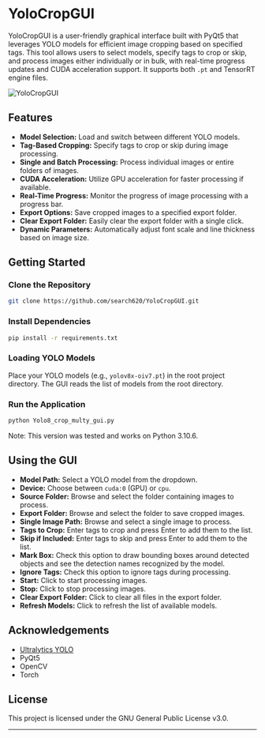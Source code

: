 
# YoloCropGUI

YoloCropGUI is a user-friendly graphical interface built with PyQt5 that leverages YOLO models for efficient image cropping based on specified tags. This tool allows users to select models, specify tags to crop or skip, and process images either individually or in bulk, with real-time progress updates and CUDA acceleration support. It supports both `.pt` and TensorRT engine files.

![YoloCropGUI](https://github.com/user-attachments/assets/a8da98bd-beda-4a91-963f-6c0e3f633f05)

## Features

- **Model Selection:** Load and switch between different YOLO models.
- **Tag-Based Cropping:** Specify tags to crop or skip during image processing.
- **Single and Batch Processing:** Process individual images or entire folders of images.
- **CUDA Acceleration:** Utilize GPU acceleration for faster processing if available.
- **Real-Time Progress:** Monitor the progress of image processing with a progress bar.
- **Export Options:** Save cropped images to a specified export folder.
- **Clear Export Folder:** Easily clear the export folder with a single click.
- **Dynamic Parameters:** Automatically adjust font scale and line thickness based on image size.

## Getting Started

### Clone the Repository
```sh
git clone https://github.com/search620/YoloCropGUI.git
```

### Install Dependencies
```sh
pip install -r requirements.txt
```

### Loading YOLO Models
Place your YOLO models (e.g., `yolov8x-oiv7.pt`) in the root project directory. The GUI reads the list of models from the root directory.

### Run the Application
```sh
python Yolo8_crop_multy_gui.py
```
Note: This version was tested and works on Python 3.10.6.


## Using the GUI

- **Model Path:** Select a YOLO model from the dropdown.
- **Device:** Choose between `cuda:0` (GPU) or `cpu`.
- **Source Folder:** Browse and select the folder containing images to process.
- **Export Folder:** Browse and select the folder to save cropped images.
- **Single Image Path:** Browse and select a single image to process.
- **Tags to Crop:** Enter tags to crop and press Enter to add them to the list.
- **Skip if Included:** Enter tags to skip and press Enter to add them to the list.
- **Mark Box:** Check this option to draw bounding boxes around detected objects and see the detection names recognized by the model.
- **Ignore Tags:** Check this option to ignore tags during processing.
- **Start:** Click to start processing images.
- **Stop:** Click to stop processing images.
- **Clear Export Folder:** Click to clear all files in the export folder.
- **Refresh Models:** Click to refresh the list of available models.

## Acknowledgements

- [Ultralytics YOLO](https://github.com/ultralytics/ultralytics/tree/v8.2.0)
- PyQt5
- OpenCV
- Torch

## License

This project is licensed under the GNU General Public License v3.0.

---
